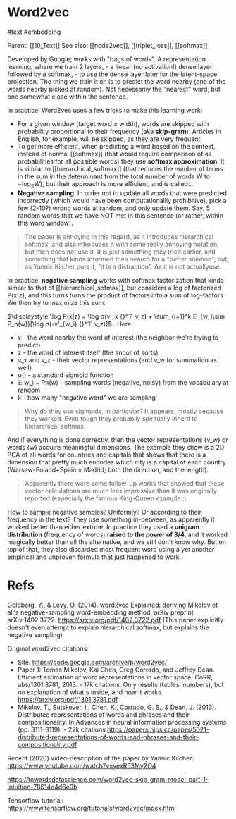 # Word2vec

#text #embedding

Parent: [[10_Text]]
See also: [[node2vec]], [[triplet_loss]], [[softmax]]

Developed by Google; works with "bags of words". A representation learning, where we train 2 layers, - a linear (no activation!) dense layer followed by a softmax, - to use the dense layer later for the latent-space projection. The thing we train it on is to predict the word nearby (one of the words nearby picked at random). Not necessarily the "nearest" word, but one somewhat close within the sentence.

In practice, Word2vec uses a few tricks to make this learning work:
* For a given window (target word ± width), words are skipped with probability proportional to their frequency (aka **skip-gram**). Articles in English, for example, will be skipped, as they are very frequent.
* To get more efficient, when predicting a word based on the context, instead of normal [[softmax]] (that would require comparison of all probabilities for all possible words) they use **softmax approximation**. It is similar to [[hierarchical_softmax]] (that reduces the number of terms in the sum in the determinant from the total number of words W to ~$\log_2 W$), but their approach is more efficient, and is called:..
* **Negative sampling**. In order not to update all words that were predicted incorrectly (which would have been computationallly prohibitive), pick a few (2-10?) wrong words at random, and only update them. Say, 5 random words that we have NOT met in this sentence (or rather, within this word window).

> The paper is annoying in this regard, as it introduces hierarchical softmax, and also introduces it with some really annoying notation, but then does not use it. It is just something they tried earlier, and something that kinda informed their search for a "better solution", but, as Yannic Kilcher puts it, "it is a distraction". As it is not actuallyuse.

In practice, **negative sampling** works with softmax factorization that kinda similar to that of [[hierarchical_sofmax]], but considers a log of factorized P(x|z), and this turns turns the product of factors into a sum of log-factors. We then try to maximize this sum:

$\displaystyle \log P(x|z) = \log σ(v'_x {}^⊤ v_z) + \sum_{i=1}^k 𝔼_{w_i\sim P_n(w)}[\log σ(-v'_{w_i} {}^⊤ v_z)]$ . Here:
* x - the word nearby the word of interest (the neighbor we're trying to predict)
* z - the word of interest itself (the ancor of sorts)
* v_x and v_z - their vector representations (and v_w for summation as well)
* σ() - a standard sigmoid function
* 𝔼 w_i ~ Pn(w) - sampling words (negative, noisy) from the vocabulary at random
* k - how many "negative word" we are sampling

> Why do they use sigmoids, in particular? It appears, mostly because they worked. Even tough they probabily spiritually inherit to hierarchical softmax.

And if everything is done correctly, then the vector representations {v_w} or words {w} acquire meaningful dimensions. The example they show is a 2D PCA of all words for countries and capitals that shows that there is a dimension that pretty much encodes which city is a capital of each country (Warsaw-Poland+Spain = Madrid; both the direction, and the length).

> Apparently there were some follow-up works that showed that these vector calculations are much less impressive than it was originally reported (especially the famous King-Queen example :)

How to sample negative samples? Uniformly? Or according to their frequency in the text? They use something in-between, as apparently it worked better than either extrme. In practice they used a **unigram distribution** (frequency of words) **raised to the power of 3/4**, and it worked magically better than all the alternative, and we still don't know why. But on top of that, they also discarded most frequent word using a yet another empirical and unproven formula that just happened to work.

# Refs

Goldberg, Y., & Levy, O. (2014). word2vec Explained: deriving Mikolov et al.'s negative-sampling word-embedding method. arXiv preprint arXiv:1402.3722.
https://arxiv.org/pdf/1402.3722.pdf
(This paper explicitly doesn't even attempt to explain hierarchical softmax, but explains the negative sampling)

Original word2vec citations:
* Site: https://code.google.com/archive/p/word2vec/
* Paper 1: Tomas Mikolov, Kai Chen, Greg Corrado, and Jeffrey Dean. Efficient estimation of word representations in vector space. CoRR, abs/1301.3781, 2013. - 17k citations. Only results (tables, numbers), but no explanation of what's inside, and how it works. https://arxiv.org/pdf/1301.3781.pdf
* Mikolov, T., Sutskever, I., Chen, K., Corrado, G. S., & Dean, J. (2013). Distributed representations of words and phrases and their compositionality. In Advances in neural information processing systems (pp. 3111-3119). - 22k citations https://papers.nips.cc/paper/5021-distributed-representations-of-words-and-phrases-and-their-compositionality.pdf

Recent (2020) video-description of the paper by Yannic Kilcher:
https://www.youtube.com/watch?v=yexR53My2O4

https://towardsdatascience.com/word2vec-skip-gram-model-part-1-intuition-78614e4d6e0b

Tensorflow tutorial:
https://www.tensorflow.org/tutorials/word2vec/index.html